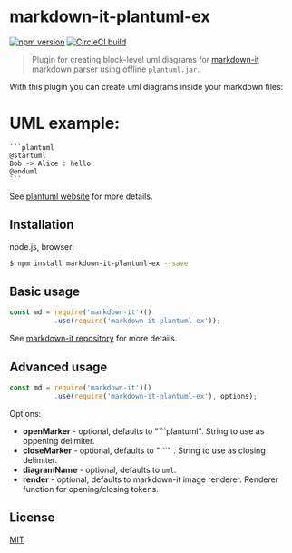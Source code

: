 # markdown-it-plantuml-ex

[![npm version](https://img.shields.io/npm/v/markdown-it-plantuml-ex.svg)](https://www.npmjs.com/package/markdown-it-plantuml-ex)
[![CircleCI build](https://img.shields.io/circleci/project/github/xhinliang/markdown-it-plantuml-ex.svg)](https://circleci.com/gh/xhinliang/markdown-it-plantuml/tree/master)

> Plugin for creating block-level uml diagrams for [markdown-it](https://github.com/markdown-it/markdown-it) markdown parser using offline `plantuml.jar`.

With this plugin you can create uml diagrams inside your markdown files:

# UML example:


    ```plantuml
    @startuml
    Bob -> Alice : hello
    @enduml
    ```

See [plantuml website](https://plantuml.com) for more details.

## Installation

node.js, browser:

```bash
$ npm install markdown-it-plantuml-ex --save
```

## Basic usage

```js
const md = require('markdown-it')()
           .use(require('markdown-it-plantuml-ex'));
```

See [markdown-it repository](https://github.com/markdown-it/markdown-it) for more details.

## Advanced usage

```js
const md = require('markdown-it')()
           .use(require('markdown-it-plantuml-ex'), options);
```

Options:
  - __openMarker__ - optional, defaults to "```plantuml". String to use as oppening delimiter.
  - __closeMarker__ - optional, defaults to "```" . String to use as closing delimiter.
  - __diagramName__ - optional, defaults to `uml`.
  - __render__ - optional, defaults to markdown-it image renderer. Renderer function for opening/closing tokens.

## License

[MIT](https://github.com/xhinliang/markdown-it-plantuml-ex/blob/master/LICENSE)
